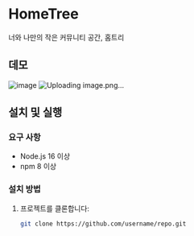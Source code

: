 # HomeTree

너와 나만의 작은 커뮤니티 공간, 홈트리


## 데모
![image](https://github.com/user-attachments/assets/843e5942-de7a-4dde-b2ee-10d7ca7eed23)
![Uploading image.png…]()



## 설치 및 실행

### 요구 사항
- Node.js 16 이상
- npm 8 이상

### 설치 방법
1. 프로젝트를 클론합니다:
   ```bash
   git clone https://github.com/username/repo.git
